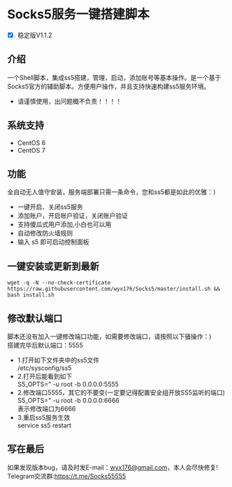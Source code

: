 # Socks5服务一键搭建脚本
- [x] 稳定版V1.1.2

## 介绍 ##
一个Shell脚本，集成ss5搭建，管理，启动，添加账号等基本操作。是一个基于Socks5官方的辅助脚本。方便用户操作，并且支持快速构建ss5服务环境。

- 请谨慎使用，出问题概不负责！！！！

## 系统支持 ##
* CentOS 6
* CentOS 7

## 功能 ##
 全自动无人值守安装，服务端部署只需一条命令，您和ss5都是如此的优雅：）
- 一键开启、关闭ss5服务
- 添加账户，开启账户验证，关闭账户验证
- 支持傻瓜式用户添加,小白也可以用
- 自动修改防火墙规则
- 输入 s5 即可启动控制面板

## 一键安装或更新到最新 ##
 <pre><code>wget -q -N --no-check-certificate https://raw.githubusercontent.com/wyx176/Socks5/master/install.sh && bash install.sh</code></pre>



## 修改默认端口 ##
 脚本还没有加入一键修改端口功能，如需要修改端口，请按照以下骚操作：)<br>
 搭建完毕后默认端口：5555<br>
- 1.打开如下文件夹中的ss5文件<br>
 /etc/sysconfig/ss5<br>
- 2.打开后能看到如下<br>
 S5_OPTS=" -u root -b 0.0.0.0:5555<br>
- 2.修改端口5555，其它的不要变(一定要记得配置安全组开放SS5监听的端口)<br>
 S5_OPTS=" -u root -b 0.0.0.0:6666<br>
 表示修改端口为6666<br>
- 3.重启ss5服务生效<br>
 service ss5 restart<br>

## 写在最后 ##
如果发现版本bug，请及时发E-mail：wyx176@gmail.com，本人会尽快修复!<br>
Telegram交流群:https://t.me/Socks55555
